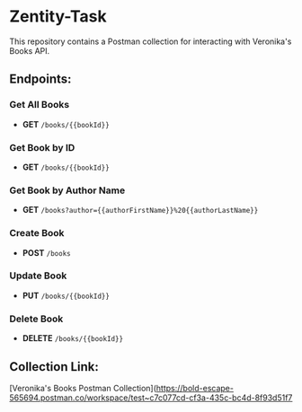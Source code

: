 # Zentity-Task

This repository contains a Postman collection for interacting with Veronika's Books API.

## Endpoints:

### Get All Books
- **GET** `/books/{{bookId}}`

### Get Book by ID
- **GET** `/books/{{bookId}}`

### Get Book by Author Name
- **GET** `/books?author={{authorFirstName}}%20{{authorLastName}}`

### Create Book
- **POST** `/books`

### Update Book
- **PUT** `/books/{{bookId}}`

### Delete Book
- **DELETE** `/books/{{bookId}}`  

## Collection Link:
[Veronika's Books Postman Collection](https://bold-escape-565694.postman.co/workspace/test~c7c077cd-cf3a-435c-bc4d-8f93d51f7
